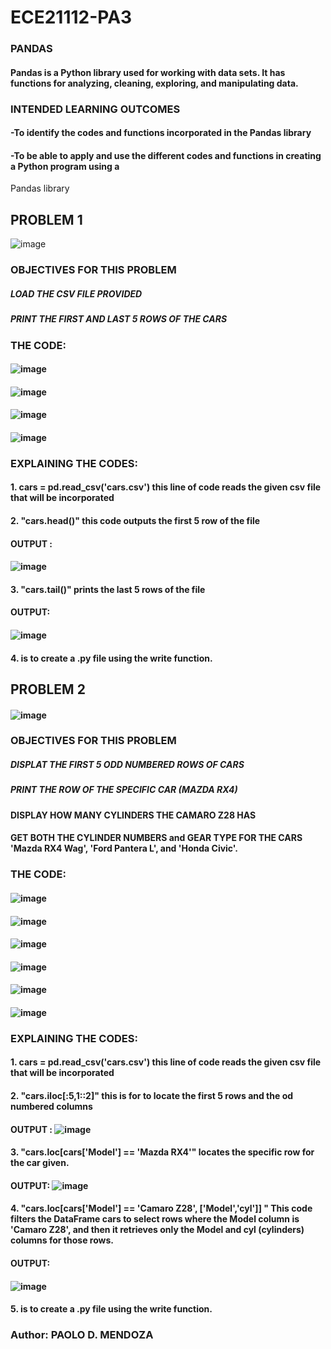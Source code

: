 # ECE21112-PA3

### PANDAS
#### Pandas is a Python library used for working with data sets. It has functions for analyzing, cleaning, exploring, and manipulating data.


### INTENDED LEARNING OUTCOMES
#### -To identify the codes and functions incorporated in the Pandas library
#### -To be able to apply and use the different codes and functions in creating a Python program using a
Pandas library


## PROBLEM 1
![image](https://github.com/user-attachments/assets/9f09c643-b595-4724-8f5e-4762b70d3090)


### OBJECTIVES FOR THIS PROBLEM

##### LOAD THE CSV FILE PROVIDED
##### PRINT THE FIRST AND LAST 5 ROWS OF THE CARS

### THE CODE:

#### ![image](https://github.com/user-attachments/assets/20cb7ff0-d63a-47f5-881c-82b6bbd4d69b)
#### ![image](https://github.com/user-attachments/assets/2ef90094-e1f0-45fa-9865-bbca0fb81b79)
#### ![image](https://github.com/user-attachments/assets/99ad521d-b3ef-411e-9fe9-81b49dd8986e)
#### ![image](https://github.com/user-attachments/assets/d69b5e35-6c29-4c63-9ec1-b8914cf96382)


### EXPLAINING THE CODES:

#### 1. cars = pd.read_csv('cars.csv') this line of code reads the given csv file that will be incorporated
#### 2. "cars.head()" this code outputs the first 5 row of the file 
#### OUTPUT : 
#### ![image](https://github.com/user-attachments/assets/69d6931e-82fa-41d4-ba53-fa6555af0d09)
#### 3. "cars.tail()" prints the last 5 rows of the file
#### OUTPUT: 
#### ![image](https://github.com/user-attachments/assets/26a57351-8435-48a9-8bce-1ea39e74b171)
#### 4. is to create a .py file using the write function.


## PROBLEM 2
#### ![image](https://github.com/user-attachments/assets/fc4a203c-2aa6-4bc6-b6e9-2e0727a83b52)


### OBJECTIVES FOR THIS PROBLEM

##### DISPLAT THE FIRST 5 ODD NUMBERED ROWS OF CARS
##### PRINT THE ROW OF THE SPECIFIC CAR (MAZDA RX4)
#### DISPLAY HOW MANY CYLINDERS THE CAMARO Z28 HAS
#### GET BOTH THE CYLINDER NUMBERS and GEAR TYPE  FOR THE CARS 'Mazda RX4 Wag', 'Ford Pantera L', and 'Honda Civic'.

### THE CODE: 

#### ![image](https://github.com/user-attachments/assets/aa89dde7-d413-49b2-924b-e6474a21769f)
#### ![image](https://github.com/user-attachments/assets/5fcd4798-b4e3-4be3-9acb-78d16ca59e11)
#### ![image](https://github.com/user-attachments/assets/3d6cc9f1-8335-4a4f-8aab-59acb443486f)
#### ![image](https://github.com/user-attachments/assets/9c92f51c-42d8-4929-a68b-bc31751fa153)
#### ![image](https://github.com/user-attachments/assets/b5c2f48a-f6fd-4e15-ab15-82a371604c54)
#### ![image](https://github.com/user-attachments/assets/99769c3a-2d48-41ae-aea2-8db7f1ba40fa)


### EXPLAINING THE CODES:

#### 1. cars = pd.read_csv('cars.csv') this line of code reads the given csv file that will be incorporated
#### 2. "cars.iloc[:5,1::2]" this is for to locate the first 5 rows and the od numbered columns
#### OUTPUT : ![image](https://github.com/user-attachments/assets/c367fb72-6e6b-457a-9b68-695abcea36c0)

#### 3. "cars.loc[cars['Model'] == 'Mazda RX4'" locates the specific row for the car given.
#### OUTPUT: ![image](https://github.com/user-attachments/assets/e6d7e17a-ad48-4b4a-9fc4-4d56eab5fbe4)
#### 4. "cars.loc[cars['Model'] == 'Camaro Z28', ['Model','cyl']] " This code filters the DataFrame cars to select rows where the Model column is 'Camaro Z28', and then it retrieves only the Model and cyl (cylinders) columns for those rows.
#### OUTPUT: 
#### ![image](https://github.com/user-attachments/assets/73cad6b0-f2a7-42ee-83bc-fd4ad4cf87c4)
#### 5. is to create a .py file using the write function.

### Author: PAOLO D. MENDOZA











